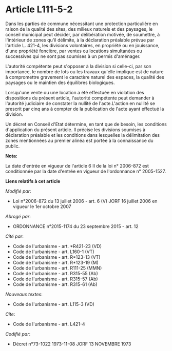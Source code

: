 # Article L111-5-2

Dans les parties de commune nécessitant une protection particulière en raison de la qualité des sites, des milieux naturels
et des paysages, le conseil municipal peut décider, par délibération motivée, de soumettre, à l'intérieur de zones qu'il
délimite, à la déclaration préalable prévue par l'article L. 421-4, les divisions volontaires, en propriété ou en jouissance,
d'une propriété foncière, par ventes ou locations simultanées ou successives qui ne sont pas soumises à un permis d'aménager.

L'autorité compétente peut s'opposer à la division si celle-ci, par son importance, le nombre de lots ou les travaux qu'elle
implique est de nature à compromettre gravement le caractère naturel des espaces, la qualité des paysages ou le maintien des
équilibres biologiques. 

Lorsqu'une vente ou une location a été effectuée en violation des dispositions du présent article, l'autorité compétente peut
demander à l'autorité judiciaire de constater la nullité de l'acte.L'action en nullité se prescrit par cinq ans à compter de
la publication de l'acte ayant effectué la division. 

Un décret en Conseil d'Etat détermine, en tant que de besoin, les conditions d'application du présent article. Il précise les
divisions soumises à déclaration préalable et les conditions dans lesquelles la délimitation des zones mentionnées au premier
alinéa est portée à la connaissance du public.

**Nota:**

La date d'entrée en vigueur de l'article 6 II de la loi n° 2006-872 est conditionnée par la date d'entrée en vigueur de
l'ordonnance n° 2005-1527.

**Liens relatifs à cet article**

_Modifié par_:

  - Loi n°2006-872 du 13 juillet 2006 - art. 6 (V) JORF 16 juillet 2006 en vigueur le 1er octobre 2007

_Abrogé par_:

  - ORDONNANCE n°2015-1174 du 23 septembre 2015 - art. 12

_Cité par_:

  - Code de l'urbanisme - art. *R421-23 (VD)
  - Code de l'urbanisme - art. L160-1 (VT)
  - Code de l'urbanisme - art. R*123-13 (VT)
  - Code de l'urbanisme - art. R*123-19 (M)
  - Code de l'urbanisme - art. R111-25 (MMN)
  - Code de l'urbanisme - art. R315-55 (Ab)
  - Code de l'urbanisme - art. R315-57 (Ab)
  - Code de l'urbanisme - art. R315-61 (Ab)

_Nouveaux textes_:

  - Code de l'urbanisme - art. L115-3 (VD)

_Cite_:

  - Code de l'urbanisme - art. L421-4

_Codifié par_:

  - Décret n°73-1022 1973-11-08 JORF 13 NOVEMBRE 1973
